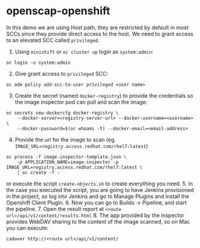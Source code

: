 # openscap-openshift

In this demo we are using Host path, they are restricted by default in most SCCs since they provide direct access to the host. We need to grant access to an elevated SCC called `privileged`.

1. Using `minishift` or `oc cluster up` login as `system:admin`:
```
oc login -u system:admin
```
  
2. Give grant access to `privileged` SCC:
```
oc adm policy add-scc-to-user privileged <user name>
```
3. Create the secret (named `docker-registry`) to provide the credentials so the image inspector pod can pull and scan the image:
```
oc secrets new-dockercfg docker-registry \
    --docker-server=<registry-server-url> --docker-username=<username> \
    --docker-password=$(oc whoami -t) --docker-email=<email-address>
```

4. Provide the url for the image to scan (eg. `IMAGE_URL=registry.access.redhat.com/rhel7:latest`)
```
oc process -f image-inspector-template.json \
    -p APPLICATION_NAME=image-inspector -p IMAGE_URL=registry.access.redhat.com/rhel7:latest \
    | oc create -f -
```
or execute the script `create-objects.sh` to create everything you need.
5. In the case you executed the script, you are going to have Jenkins provisioned in the project, so log into Jenkins and go to Manage Plugins and install the Openshift Client Plugin.
6. Now you can go to Builds -> Pipeline, and start the pipeline.
7. Open the result report at `<route url>/api/v1/content/results.html`
8. The app provided by the inspector provides WebDAV sharing to the content of the image scanned, so on Mac you can execute:
```
cadaver http://<route url>/api/v1/content/
```
